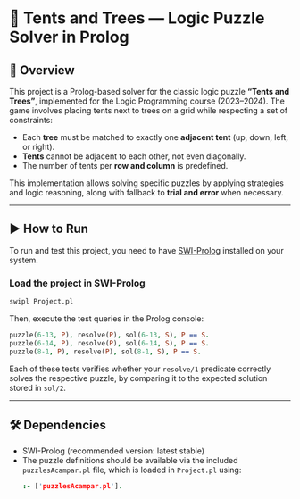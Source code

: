 # 🌳 Tents and Trees — Logic Puzzle Solver in Prolog

## 🧩 Overview

This project is a Prolog-based solver for the classic logic puzzle **“Tents and Trees”**, implemented for the Logic Programming course (2023–2024). The game involves placing tents next to trees on a grid while respecting a set of constraints:

- Each **tree** must be matched to exactly one **adjacent tent** (up, down, left, or right).
- **Tents** cannot be adjacent to each other, not even diagonally.
- The number of tents per **row and column** is predefined.

This implementation allows solving specific puzzles by applying strategies and logic reasoning, along with fallback to **trial and error** when necessary.

---

## ▶️ How to Run

To run and test this project, you need to have [SWI-Prolog](https://www.swi-prolog.org/Download.html) installed on your system.

### Load the project in SWI-Prolog

```bash
swipl Project.pl
```

Then, execute the test queries in the Prolog console:

```prolog
puzzle(6-13, P), resolve(P), sol(6-13, S), P == S.
puzzle(6-14, P), resolve(P), sol(6-14, S), P == S.
puzzle(8-1, P), resolve(P), sol(8-1, S), P == S.
```

Each of these tests verifies whether your `resolve/1` predicate correctly solves the respective puzzle, by comparing it to the expected solution stored in `sol/2`.

---

## 🛠 Dependencies

- SWI-Prolog (recommended version: latest stable)
- The puzzle definitions should be available via the included `puzzlesAcampar.pl` file, which is loaded in `Project.pl` using:
  ```prolog
  :- ['puzzlesAcampar.pl'].
  ```

